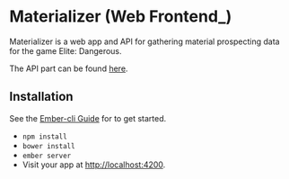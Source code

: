# Materializer (Web Frontend_)

Materializer is a web app and API for gathering material prospecting data
for the game Elite: Dangerous.

The API part can be found [here](https://github.com/gregmalcolm/ed-materializer).

## Installation

See the [Ember-cli Guide](http://ember-cli.com/user-guide/) for to get started.

* `npm install`
* `bower install`
* `ember server`
* Visit your app at [http://localhost:4200](http://localhost:4200).

